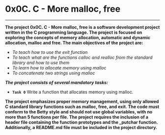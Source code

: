 # 0x0C. C - More malloc, free

________________________


**The project 0x0C. C - More malloc, free is a software development project written in the C programming language. The project is focused on exploring the concepts of memory allocation, automatic and dynamic allocation, malloc and free. The main objectives of the project are:**

* *To teach how to use the exit function*
* *To teach what are the functions calloc and realloc from the standard library and how to use them*
* *To learn how to allocate memory using malloc*
* *To concatenate two strings using malloc*

***The project consists of several mandatory tasks:***

* **`Task 0`** Write a function that allocates memory using malloc.


**The project emphasizes proper memory management, using only allowed C standard library functions such as malloc, free, and exit. The code must conform to the Betty style and should not use global variables, with no more than 5 functions per file. The project requires the inclusion of a header file containing the function prototypes and the _putchar function. Additionally, a README.md file must be included in the project directory.**
